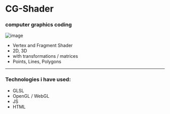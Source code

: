 # CG-Shader
### computer graphics coding

![image](https://user-images.githubusercontent.com/56310257/137000317-7c0aea02-16d4-40dc-95d7-3c1bd6f69ff0.png)

- Vertex and Fragment Shader
- 2D, 3D
- with transformations / matrices
- Points, Lines, Polygons

____________________________________
 
### Technologies i have used: 

 - GLSL
 - OpenGL / WebGL
 - JS
 - HTML
